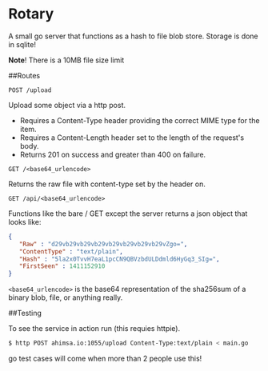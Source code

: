 Rotary
======

A small go server that functions as a hash to file blob store. Storage is done in sqlite!

__Note__! There is a 10MB file size limit


##Routes

`POST /upload`

Upload some object via a http post. 
- Requires a Content-Type header providing the correct MIME type for the item.
- Requires a Content-Length header set to the length of the request's body.
- Returns 201 on success and greater than 400 on failure.

`GET /<base64_urlencode>` 

Returns the raw file with content-type set by the header on.

`GET /api/<base64_urlencode>`

Functions like the bare / GET except the server returns a json object that looks like:
```json
{
   "Raw" : "d29vb29vb29vb29vb29vb29vb29vb29vZgo=",
   "ContentType" : "text/plain",
   "Hash" : "5la2x0TvvH7eaL1pcCN9QBVzbdULDdmld6HyGq3_SIg=",
   "FirstSeen" : 1411152910
}
```



`<base64_urlencode>` is the base64 representation of the sha256sum of a binary blob, file, or anything really.


##Testing

To see the service in action run (this requies httpie). 

```bash
$ http POST ahimsa.io:1055/upload Content-Type:text/plain < main.go
```

go test cases will come when more than 2 people use this!

